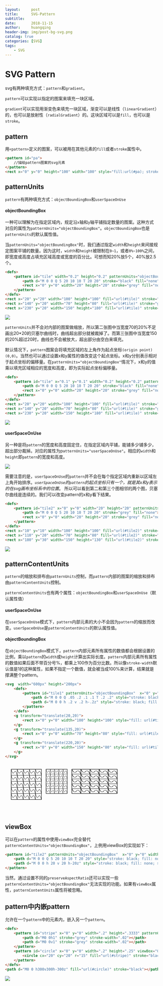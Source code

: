```yaml
---
layout:     post
title:      SVG-Pattern
subtitle:   
date:       2018-11-15
author:     huangqing
header-img: img/post-bg-svg.png
catalog: true
categories: [SVG]
tags:
    - SVG
---
```


#  SVG Pattern

svg有两种填充方式：`pattern`和`gradient`。

`pattern`可以实现以指定的图案来填充一块区域。

`gradient`可以实现用渐变色来填充一块区域，渐变可以是线性（`linearGradient`）的，也可以是放射性（`radialGradient`）的。这块区域可以是`fill`，也可以是`stroke`。

## pattern

用`<pattern>`定义的图案，可以被用在其他元素的`fill`或者`stroke`属性中。

```html
<pattern id="pa">
    //描绘pattern图案的svg元素
</pattern>
<rect x="0" y="0" height="100" width="100" style="fill:url(#pa); stroke:url(#pa)">
```

## patternUnits

`pattern`有两种填充方式：`objectBoundingBox`和`userSpaceOnUse`

#### objectBoundingBox

一种可以理解为在指定区域内，规定沿`x`轴和`y`轴平铺指定数量的图案。这种方式对应的属性为`patternUnits="objectBoundingBox"`。`objectBoundingBox`也是`patternUnits`的默认属性值。

当`patternUnits="objectBoundingBox"`时，我们通过指定`width`和`height`来间接规定图案平铺的数量。因为这时，`width`和`height`被限制在`0~1`，或者`0%~100%`之间，即宽度或高度占填充区域高度或宽度的百分比。可想而知20%放5个，40%放2.5个。

```html
<defs>
    <pattern id="tile" width="0.2" height="0.2" patternUnits="objectBoundingBox">
        <path d="M 0 0 Q 5 20 10 10 T 20 20" stroke="black" fill="none"></path>
        <rect x="0" y="0" width="20" height="20" stroke="grey" fill="none"></rect>
    </pattern>
</defs>
<rect x="20" y="20" width="100" height="100" fill="url(#tile)" stroke="grey"></rect>
<rect x="140" y="20" width="70" height="80" fill="url(#tile)" stroke="grey"></rect>
<rect x="230" y="20" width="150" height="180" fill="url(#tile)" stroke="grey"></rect>
```

![](/images/svg/4069389078-590933ac85ab5_articlex.png)

`patternUnits`并不会对内部的图案做缩放，所以第二张图中当宽度70的20%不足画出20*20的贝塞尔曲线时，曲线超出部分就被裁掉了。而第三张图中当宽度150的20%超过20时，曲线也不会被放大，超出部分由空白来填充。

默认情况下，`pattern`图案会将填充区域的左上角作为起点坐标`(origin point)(0,0)`。当然也可以通过设置x和y属性的值改变这个起点坐标。x和y分别表示相对于起点坐标的偏移量。在`patternUnits="objectBoundingBox"`情况下，x和y的值乘以填充区域相应的宽度和高度，即为实际起点坐标偏移量。

```html
<defs>
    <pattern id="tile" x="0.1" y="0.1" width="0.2" height="0.2" patternUnits="objectBoundingBox">
        <path d="M 0 0 Q 5 20 10 10 T 20 20" stroke="black" fill="none"></path>
        <rect x="0" y="0" width="20" height="20" stroke="grey" fill="none"></rect>
    </pattern>
</defs>
<rect x="20" y="20" width="100" height="100" fill="url(#tile)" stroke="grey"></rect>
<rect x="140" y="20" width="70" height="80" fill="url(#tile)" stroke="grey"></rect>
<rect x="230" y="20" width="150" height="180" fill="url(#tile)" stroke="grey"></rect>
```

![](/images/svg/2106999598-590933d0e9381_articlex.png)


#### userSpaceOnUse

另一种是将`pattern`的宽度和高度固定住，在指定区域内平铺，能铺多少铺多少，超出部分裁掉。对应的属性为p`atternUnits="userSpaceOnUse"`。相应的`width`和`height`即`pattern`的宽度和高度。

<defs>
    <pattern id="tile2" x="0" y="0" width="20" height="20" patternUnits="userSpaceOnUse">
        <path d="M 0 0 Q 5 20 10 10 T 20 20" stroke="grey" fill="none"></path>
        <rect x="0" y="0" width="20" height="20" stroke="grey" fill="none"></rect>
    </pattern>
</defs>
<rect x="0" y="0" width="100" height="100" fill="url(#tile2)" stroke="black"></rect>
<rect x="100" y="0" width="70" height="80" fill="url(#tile2)" stroke="black"></rect>
<rect x="170" y="0" width="150" height="130" fill="url(#tile2)" stroke="black"></rect>

![](/images/svg/3536774748-590945925a1cf_articlex.png)

需要注意的是，`userSpaceOnUse`的`pattern`并不会在每个指定区域内重新以区域左上角开始排序。*`userSpaceOnUse`的`pattern`的起点坐标只有一个，就是其x和y表示的在svg画布坐标系中的位置*。
所以可以看到第二和第三个图相邻的两个图，贝塞尔曲线是连续的。我们可以改变pattern的x和y看下结果。

```html
<defs>
    <pattern id="tile2" x="0" y="0" width="20" height="20" patternUnits="userSpaceOnUse">
        <path d="M 0 0 Q 5 20 10 10 T 20 20" stroke="grey" fill="none"></path>
        <rect x="0" y="0" width="20" height="20" stroke="grey" fill="none"></rect>
    </pattern>
</defs>
<rect x="10" y="10" width="100" height="100" fill="url(#tile2)" stroke="black"></rect>
<rect x="110" y="20" width="70" height="80" fill="url(#tile2)" stroke="black"></rect>
<rect x="180" y="30" width="150" height="130" fill="url(#tile2)" stroke="black"></rect>
```

![](/images/svg/2364695114-590947a670ee4_articlex.png)

## patternContentUnits

`pattern`的缩放和排布由`patternUnits`控制，而`pattern`内部的图案的缩放和排布由`patternContentUnits`控制。

`patternContentUnits`也有两个属性：`objectBoundingBox`和`userSpaceOnUse`（默认属性值）

#### userSpaceOnUse

在`userSpaceOnUse`模式下，`pattern`内部元素的大小不会因为`pattern`的缩放而改变。`userSpaceOnUse`是`patternContentUnits`的默认属性值。

#### objectBoundingBox

在`objectBoundingBox`模式下，`pattern`内部元素所有属性的数值都会根据设置的比例，乘以`pattern`的`width`或`height`计算出实际长度。`pattern`内部元素所有属性的数值如果后面不带百分号%，都乘上100作为百分比数。所以像`stroke-width`默认值是1的这种属性，如果不指定一个数值，就会被当成100%来计算，结果就是撑满整个pattern。

```html
<svg  width="600px" height="200px">
    <defs>
        <pattern id="tile1" patternUnits="objectBoundingBox"  x="0" y="0" width=".2" height=".2" patternContentUnits="objectBoundingBox">
            <path d="M 0 0 Q .05 .2 .1 .1 T .2 .2" style="stroke: black; fill: none; stroke-width: .01;"></path>
            <path d="M 0 0 h .2 v .2 h-.2z" style="stroke: black; fill: none; stroke-width: .01;"></path>
        </pattern>
    </defs>
    <g transform="translate(20,20)">
        <rect x="0" y="0" width="100" height="100" style="fill: url(#tile1); stroke: black;"></rect>
    </g>
    <g transform="translate(135,20)">
        <rect x="0" y="0" width="70" height="80" style="fill: url(#tile1); stroke: black;"></rect>
    </g>
    <g transform="translate(220,20)">
        <rect x="0" y="0" width="150" height="80" style="fill: url(#tile1); stroke: black;"></rect>
    </g>
</svg>
```
<svg  width="600px" height="200px">
    <defs>
        <pattern id="tile1" patternUnits="objectBoundingBox"  x="0" y="0" width=".2" height=".2" patternContentUnits="objectBoundingBox">
            <path d="M 0 0 Q .05 .2 .1 .1 T .2 .2" style="stroke: black; fill: none; stroke-width: .01;"></path>
            <path d="M 0 0 h .2 v .2 h-.2z" style="stroke: black; fill: none; stroke-width: .01;"></path>
        </pattern>
    </defs>
    <g transform="translate(20,20)">
        <rect x="0" y="0" width="100" height="100" style="fill: url(#tile1); stroke: black;"></rect>
    </g>
    <g transform="translate(135,20)">
        <rect x="0" y="0" width="70" height="80" style="fill: url(#tile1); stroke: black;"></rect>
    </g>
    <g transform="translate(220,20)">
        <rect x="0" y="0" width="150" height="80" style="fill: url(#tile1); stroke: black;"></rect>
    </g>
</svg>


## viewBox

可以在`pattern`的属性中使用`viewBox`完全替代`patternContentUnits="objectBoundingBox"`，上例用viewBox的实现如下：

```html
<pattern id="tile2" patternUnits="objectBoundingBox"  x="0" y="0" width=".2" height=".2" viewBox="0 0 20 20" preserveAspectRatio="none">
    <path d="M 0 0 Q 5 20 10 10 T 20 20" style="stroke: black; fill: none; stroke-width: 1;"></path>
    <path d="M 0 0 h 20 v 20 h-20z" style="stroke: black; fill: none; stroke-width: 1;"></path>
</pattern>
```

当然，通过设置不同的`preserveAspectRatio`还可以实现一些`patternContentUnits="objectBoundingBox"`无法实现的功能。如果有`viewBox`属性，`patternContentUnits`属性将被忽略。

## pattern中内嵌pattern

允许在一个`pattern`中的元素内，嵌入另一个`pattern`。

```html
<defs>
    <pattern id="stripe" x="0" y="0" width=".2" height=".3333" patternContentUnits="objectBoundingBox">
        <path d="M0 0h1" stroke="grey" stroke-width=".02"></path>
        <path d="M0 0v1" stroke="grey" stroke-width=".02"></path>
    </pattern>
    <pattern id="circle" x="0" y="0" width=".2" height=".25" viewBox="0 0 40 40">
        <circle cx="20" cy="20" r="15" fill="url(#stripe)" stroke="black"></circle>
    </pattern>
</defs>
<path d="M0 0 h300v300h-300z" fill="url(#circle)" stroke="black"></path>
```

![](/images/svg/3780875450-590975514908a_articlex.png)


